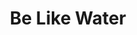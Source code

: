 ---
title: Be Like Water
link: https://www.instagram.com/p/BfMGzR6AL7u/
image: "/img/posts/be-like-water.jpg"
type: instagram
priority: 14
---